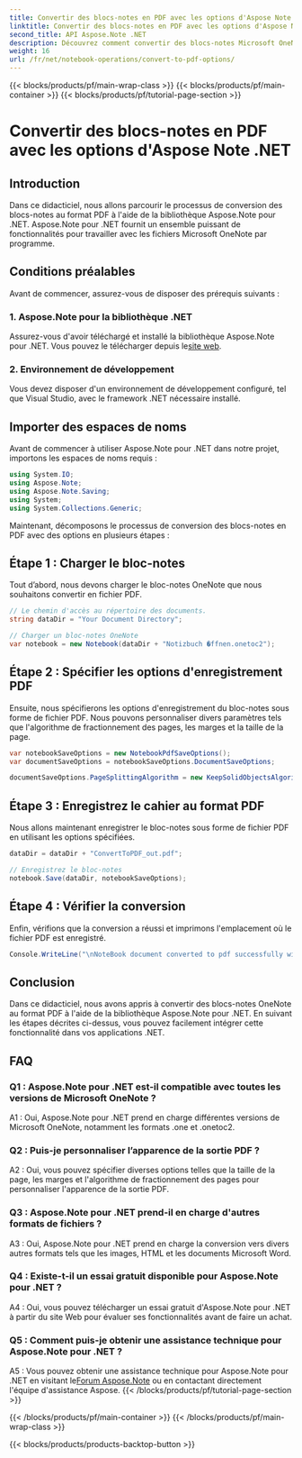 ```yaml
---
title: Convertir des blocs-notes en PDF avec les options d'Aspose Note .NET
linktitle: Convertir des blocs-notes en PDF avec les options d'Aspose Note .NET
second_title: API Aspose.Note .NET
description: Découvrez comment convertir des blocs-notes Microsoft OneNote au format PDF à l'aide de la bibliothèque Aspose.Note pour .NET avec des options personnalisables.
weight: 16
url: /fr/net/notebook-operations/convert-to-pdf-options/
---
```


{{< blocks/products/pf/main-wrap-class >}}
{{< blocks/products/pf/main-container >}}
{{< blocks/products/pf/tutorial-page-section >}}

# Convertir des blocs-notes en PDF avec les options d'Aspose Note .NET

## Introduction

Dans ce didacticiel, nous allons parcourir le processus de conversion des blocs-notes au format PDF à l'aide de la bibliothèque Aspose.Note pour .NET. Aspose.Note pour .NET fournit un ensemble puissant de fonctionnalités pour travailler avec les fichiers Microsoft OneNote par programme.

## Conditions préalables

Avant de commencer, assurez-vous de disposer des prérequis suivants :

### 1. Aspose.Note pour la bibliothèque .NET
 Assurez-vous d'avoir téléchargé et installé la bibliothèque Aspose.Note pour .NET. Vous pouvez le télécharger depuis le[site web](https://releases.aspose.com/note/net/).

### 2. Environnement de développement
Vous devez disposer d'un environnement de développement configuré, tel que Visual Studio, avec le framework .NET nécessaire installé.

## Importer des espaces de noms

Avant de commencer à utiliser Aspose.Note pour .NET dans notre projet, importons les espaces de noms requis :

```csharp
using System.IO;
using Aspose.Note;
using Aspose.Note.Saving;
using System;
using System.Collections.Generic;
```

Maintenant, décomposons le processus de conversion des blocs-notes en PDF avec des options en plusieurs étapes :

## Étape 1 : Charger le bloc-notes

Tout d’abord, nous devons charger le bloc-notes OneNote que nous souhaitons convertir en fichier PDF.

```csharp
// Le chemin d'accès au répertoire des documents.
string dataDir = "Your Document Directory";

// Charger un bloc-notes OneNote
var notebook = new Notebook(dataDir + "Notizbuch �ffnen.onetoc2");
```

## Étape 2 : Spécifier les options d'enregistrement PDF

Ensuite, nous spécifierons les options d'enregistrement du bloc-notes sous forme de fichier PDF. Nous pouvons personnaliser divers paramètres tels que l'algorithme de fractionnement des pages, les marges et la taille de la page.

```csharp
var notebookSaveOptions = new NotebookPdfSaveOptions();
var documentSaveOptions = notebookSaveOptions.DocumentSaveOptions;

documentSaveOptions.PageSplittingAlgorithm = new KeepSolidObjectsAlgorithm();
```

## Étape 3 : Enregistrez le cahier au format PDF

Nous allons maintenant enregistrer le bloc-notes sous forme de fichier PDF en utilisant les options spécifiées.

```csharp
dataDir = dataDir + "ConvertToPDF_out.pdf";

// Enregistrez le bloc-notes
notebook.Save(dataDir, notebookSaveOptions);
```

## Étape 4 : Vérifier la conversion

Enfin, vérifions que la conversion a réussi et imprimons l'emplacement où le fichier PDF est enregistré.

```csharp
Console.WriteLine("\nNoteBook document converted to pdf successfully with save options.\nFile saved at " + dataDir);
```

## Conclusion

Dans ce didacticiel, nous avons appris à convertir des blocs-notes OneNote au format PDF à l'aide de la bibliothèque Aspose.Note pour .NET. En suivant les étapes décrites ci-dessus, vous pouvez facilement intégrer cette fonctionnalité dans vos applications .NET.

## FAQ

### Q1 : Aspose.Note pour .NET est-il compatible avec toutes les versions de Microsoft OneNote ?

A1 : Oui, Aspose.Note pour .NET prend en charge différentes versions de Microsoft OneNote, notamment les formats .one et .onetoc2.

### Q2 : Puis-je personnaliser l’apparence de la sortie PDF ?

A2 : Oui, vous pouvez spécifier diverses options telles que la taille de la page, les marges et l'algorithme de fractionnement des pages pour personnaliser l'apparence de la sortie PDF.

### Q3 : Aspose.Note pour .NET prend-il en charge d'autres formats de fichiers ?

A3 : Oui, Aspose.Note pour .NET prend en charge la conversion vers divers autres formats tels que les images, HTML et les documents Microsoft Word.

### Q4 : Existe-t-il un essai gratuit disponible pour Aspose.Note pour .NET ?

A4 : Oui, vous pouvez télécharger un essai gratuit d'Aspose.Note pour .NET à partir du site Web pour évaluer ses fonctionnalités avant de faire un achat.

### Q5 : Comment puis-je obtenir une assistance technique pour Aspose.Note pour .NET ?

 A5 : Vous pouvez obtenir une assistance technique pour Aspose.Note pour .NET en visitant le[Forum Aspose.Note](https://forum.aspose.com/c/note/28) ou en contactant directement l'équipe d'assistance Aspose.
{{< /blocks/products/pf/tutorial-page-section >}}

{{< /blocks/products/pf/main-container >}}
{{< /blocks/products/pf/main-wrap-class >}}

{{< blocks/products/products-backtop-button >}}
